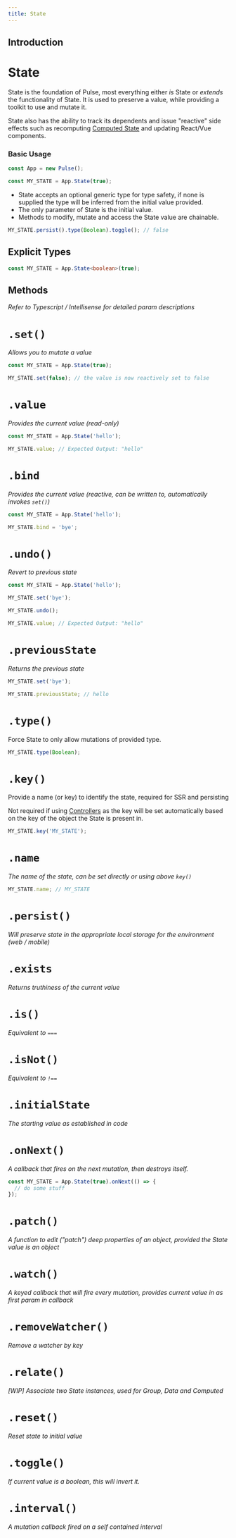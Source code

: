```yaml
---
title: State
---
```


## Introduction

# State

State is the foundation of Pulse, most everything either _is_ State or _extends_ the functionality of State. It is used to preserve a value, while providing a toolkit to use and mutate it.

State also has the ability to track its dependents and issue "reactive" side effects such as recomputing [Computed State](./computed.md) and updating React/Vue components.

### Basic Usage

```js
const App = new Pulse();

const MY_STATE = App.State(true);
```

- State accepts an optional generic type for type safety, if none is supplied the type will be inferred from the initial value provided.
- The only parameter of State is the initial value.
- Methods to modify, mutate and access the State value are chainable.

```js
MY_STATE.persist().type(Boolean).toggle(); // false
```

## Explicit Types

```ts
const MY_STATE = App.State<boolean>(true);
```

## Methods

_Refer to Typescript / Intellisense for detailed param descriptions_

# `.set()`

_Allows you to mutate a value_

```typescript
const MY_STATE = App.State(true);

MY_STATE.set(false); // the value is now reactively set to false
```

# `.value`

_Provides the current value (read-only)_

```typescript
const MY_STATE = App.State('hello');

MY_STATE.value; // Expected Output: "hello"
```

# `.bind`

_Provides the current value (reactive, can be written to, automatically invokes `set()`)_

```typescript
const MY_STATE = App.State('hello');

MY_STATE.bind = 'bye';
```

# `.undo()`

_Revert to previous state_

```typescript
const MY_STATE = App.State('hello');

MY_STATE.set('bye');

MY_STATE.undo();

MY_STATE.value; // Expected Output: "hello"
```

# `.previousState`

_Returns the previous state_

```typescript
MY_STATE.set('bye');

MY_STATE.previousState; // hello
```

# `.type()`

Force State to only allow mutations of provided type.

```typescript
MY_STATE.type(Boolean);
```

# `.key()`

Provide a name (or key) to identify the state, required for SSR and persisting

Not required if using [Controllers]() as the key will be set automatically based on the key of the object the State is present in.

```typescript
MY_STATE.key('MY_STATE');
```

# `.name`

_The name of the state, can be set directly or using above `key()`_

```typescript
MY_STATE.name; // MY_STATE
```

# `.persist()`

_Will preserve state in the appropriate local storage for the environment (web / mobile)_

# `.exists`

_Returns truthiness of the current value_

# `.is()`

_Equivalent to `===`_

# `.isNot()`

_Equivalent to `!==`_

# `.initialState`

_The starting value as established in code_

# `.onNext()`

_A callback that fires on the next mutation, then destroys itself._

```typescript
const MY_STATE = App.State(true).onNext(() => {
  // do some stuff
});
```

# `.patch()`

_A function to edit ("patch") deep properties of an object, provided the State value is an object_

# `.watch()`

_A keyed callback that will fire every mutation, provides current value in as first param in callback_

# `.removeWatcher()`

_Remove a watcher by key_

# `.relate()`

_[WIP] Associate two State instances, used for Group, Data and Computed_

# `.reset()`

_Reset state to initial value_

# `.toggle()`

_If current value is a boolean, this will invert it._

# `.interval()`

_A mutation callback fired on a self contained interval_
